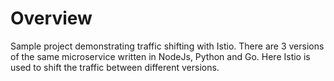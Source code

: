# Overview

Sample project demonstrating traffic shifting with Istio. There are 3 versions of the same microservice written in NodeJs, Python and Go. Here Istio is used to shift the traffic between different versions.